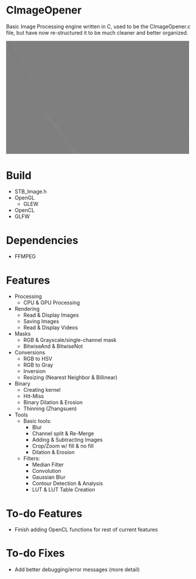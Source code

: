 # CImageOpener
Basic Image Processing engine written in C, used to be the CImageOpener.c file, but have now re-structured it to be much cleaner and better organized.

<div align="left">
    <img src="/photos/convolution.png" width="500px"</img> 
</div>

# Build
- STB_Image.h
- OpenGL
    - GLEW
- OpenCL
- GLFW

# Dependencies
- FFMPEG

# Features
- Processing
    - CPU & GPU Processing
- Rendering
    - Read & Display Images
    - Saving Images
    - Read & Display Videos
- Masks
    - RGB & Grayscale/single-channel mask
    - BitwiseAnd & BitwiseNot
- Conversions
    - RGB to HSV
    - RGB to Gray
    - Inversion
    - Resizing (Nearest Neighbor & Billinear)
- Binary
    - Creating kernel
    - Hit-Miss
    - Binary Dilation & Erosion
    - Thinning (Zhangsuen)
- Tools
    - Basic tools:
        - Blur
        - Channel split & Re-Merge
        - Adding & Subtracting Images
        - Crop/Zoom w/ fill & no fill
        - Dilation & Erosion
    - Filters:
        - Median Filter
        - Convolution
        - Gaussian Blur
        - Contour Detection & Analysis
        - LUT & LUT Table Creation

# To-do Features
- Finish adding OpenCL functions for rest of current features

# To-do Fixes
- Add better debugging/error messages (more detail)
